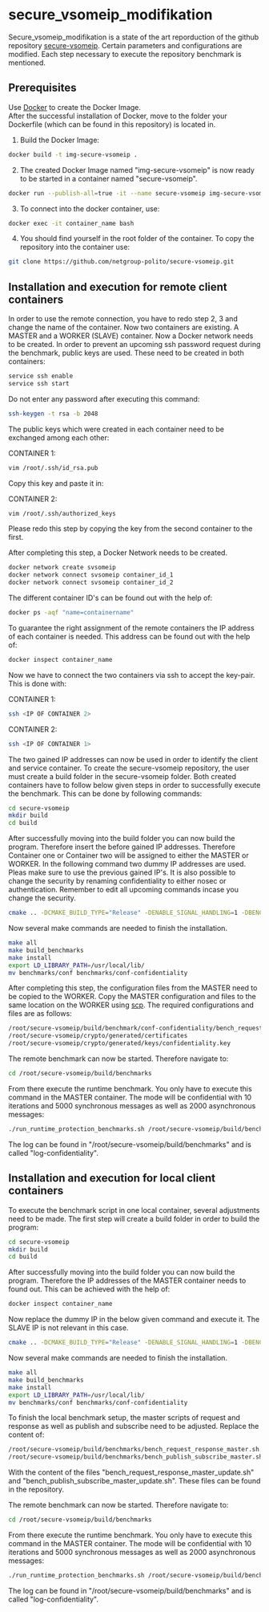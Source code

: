 # secure_vsomeip_modifikation
Secure_vsomeip_modifikation is a state of the art reporduction of the github repository [secure-vsomeip](https://github.com/netgroup-polito/secure-vsomeip).
Certain parameters and configurations are modified. Each step necessary to execute the repository benchmark is mentioned.

## Prerequisites

Use [Docker](https://www.docker.com/products/docker-desktop) to create the Docker Image. <br/>
After the successful installation of Docker, move to the folder your Dockerfile (which can be found in this repository) is located in.<br/>

1. Build the Docker Image:

```bash
docker build -t img-secure-vsomeip .
```

2. The created Docker Image named "img-secure-vsomeip" is now ready to be started in a container named "secure-vsomeip".

```bash
docker run --publish-all=true -it --name secure-vsomeip img-secure-vsomeip bash
```
3. To connect into the docker container, use:

```bash
docker exec -it container_name bash
```
4. You should find yourself in the root folder of the container. To copy the repository into the container use:

```bash
git clone https://github.com/netgroup-polito/secure-vsomeip.git
```

## Installation and execution for remote client containers

In order to use the remote connection, you have to redo step 2, 3 and change the name of the container. Now two containers are existing. A MASTER and a WORKER (SLAVE) container. Now a Docker network needs to be created. In order to prevent an upcoming ssh password request during the benchmark, public keys are used. These need to be created in both containers:

```bash
service ssh enable
service ssh start
```

Do not enter any password after executing this command:

```bash
ssh-keygen -t rsa -b 2048
```

The public keys which were created in each container need to be exchanged among each other:


CONTAINER 1:
```bash
vim /root/.ssh/id_rsa.pub
```

Copy this key and paste it in:

CONTAINER 2:
```bash
vim /root/.ssh/authorized_keys
```
Please redo this step by copying the key from the second container to the first.

After completing this step, a Docker Network needs to be created.

```bash
docker network create svsomeip
docker network connect svsomeip container_id_1
docker network connect svsomeip container_id_2
```

The different container ID's can be found out with the help of:

```bash
docker ps -aqf "name=containername"
```

To guarantee the right assignment of the remote containers the IP address of each container is needed. This address can be found out with the help of:

```bash
docker inspect container_name
```

Now we have to connect the two containers via ssh to accept the key-pair. This is done with:

CONTAINER 1:
```bash
ssh <IP OF CONTAINER 2>
```

CONTAINER 2:
```bash
ssh <IP OF CONTAINER 1>
```

The two gained IP addresses can now be used in order to identify the client and service container. To create the secure-vsomeip repository, the user must create a build folder in the secure-vsomeip folder. Both created containers have to follow below given steps in order to successfully execute the benchmark. This can be done by following commands:

```bash
cd secure-vsomeip
mkdir build
cd build
```
After successfully moving into the build folder you can now build the program. Therefore insert the before gained IP addresses. Therefore Container one or Container two will be assigned to either the MASTER or WORKER. In the following command two dummy IP addresses are used. Pleas make sure to use the previous gained IP's. It is also possible to change the security by renaming confidentiality to either nosec or authentication. Remember to edit all upcoming commands incase you change the security.

```bash
cmake .. -DCMAKE_BUILD_TYPE="Release" -DENABLE_SIGNAL_HANDLING=1 -DBENCH_IP_MASTER=192.168.192.2 -DBENCH_IP_SLAVE=192.168.192.3 -DCONFIGURATION_SECURITY_LEVEL=confidentiality
```

Now several make commands are needed to finish the installation.

```bash
make all
make build_benchmarks
make install
export LD_LIBRARY_PATH=/usr/local/lib/
mv benchmarks/conf benchmarks/conf-confidentiality
```

After completing this step, the configuration files from the MASTER need to be copied to the WORKER.
Copy the MASTER configuration and files to the same location on the WORKER using [scp](https://linuxize.com/post/how-to-use-scp-command-to-securely-transfer-files/). The required configurations and files are as follows:

```bash
/root/secure-vsomeip/build/benchmark/conf-confidentiality/bench_request_response_client_external.json
/root/secure-vsomeip/crypto/generated/certificates
/root/secure-vsomeip/crypto/generated/keys/confidentiality.key
```
The remote benchmark can now be started. Therefore navigate to:

```bash
cd /root/secure-vsomeip/build/benchmarks
```

From there execute the runtime benchmark. You only have to execute this command in the MASTER container. The mode will be confidential with 10 iterations and 5000 synchronous messages as well as 2000 asynchronous messages:

```bash
./run_runtime_protection_benchmarks.sh /root/secure-vsomeip/build/benchmarks .. conf-confidentiality log-confidentiality confidentiality 10 5000 2000
```

The log can be found in "/root/secure-vsomeip/build/benchmarks" and is called "log-confidentiality".

## Installation and execution for local client containers

To execute the benchmark script in one local container, several adjustments need to be made. The first step will create a build folder in order to build the program:

```bash
cd secure-vsomeip
mkdir build
cd build
```
After successfully moving into the build folder you can now build the program. Therefore the IP addresses of the MASTER container needs to found out. This can be achieved with the help of:


```bash
docker inspect container_name
```
Now replace the dummy IP in the below given command and execute it. The SLAVE IP is not relevant in this case.

```bash
cmake .. -DCMAKE_BUILD_TYPE="Release" -DENABLE_SIGNAL_HANDLING=1 -DBENCH_IP_MASTER=192.168.192.2 -DBENCH_IP_SLAVE=192.168.192.3 -DCONFIGURATION_SECURITY_LEVEL=confidentiality
```

Now several make commands are needed to finish the installation.

```bash
make all
make build_benchmarks
make install
export LD_LIBRARY_PATH=/usr/local/lib/
mv benchmarks/conf benchmarks/conf-confidentiality
```

To finish the local benchmark setup, the master scripts of request and response as well as publish and subscribe need to be adjusted. Replace the content of:

```bash
/root/secure-vsomeip/build/benchmarks/bench_request_response_master.sh
/root/secure-vsomeip/build/benchmarks/bench_publish_subscribe_master.sh
```
With the content of the files "bench_request_response_master_update.sh" and "bench_publish_subscribe_master_update.sh". These files can be found in the repository.

The remote benchmark can now be started. Therefore navigate to:

```bash
cd /root/secure-vsomeip/build/benchmarks
```

From there execute the runtime benchmark. You only have to execute this command in the MASTER container. The mode will be confidential with 10 iterations and 5000 synchronous messages as well as 2000 asynchronous messages:

```bash
./run_runtime_protection_benchmarks.sh /root/secure-vsomeip/build/benchmarks .. conf-confidentiality log-confidentiality confidentiality 10 5000 2000
```

The log can be found in "/root/secure-vsomeip/build/benchmarks" and is called "log-confidentiality".
